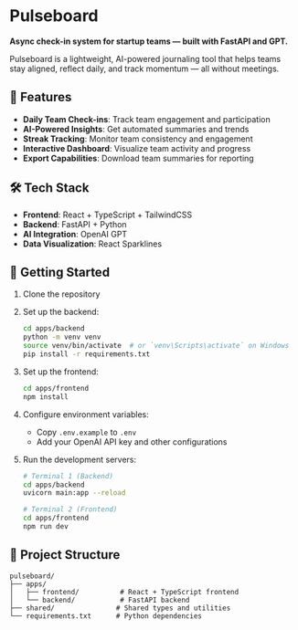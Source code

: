 # Pulseboard

**Async check-in system for startup teams — built with FastAPI and GPT.**

Pulseboard is a lightweight, AI-powered journaling tool that helps teams stay aligned, reflect daily, and track momentum — all without meetings.

## 🌟 Features

- **Daily Team Check-ins**: Track team engagement and participation
- **AI-Powered Insights**: Get automated summaries and trends
- **Streak Tracking**: Monitor team consistency and engagement
- **Interactive Dashboard**: Visualize team activity and progress
- **Export Capabilities**: Download team summaries for reporting

## 🛠️ Tech Stack

- **Frontend**: React + TypeScript + TailwindCSS
- **Backend**: FastAPI + Python
- **AI Integration**: OpenAI GPT
- **Data Visualization**: React Sparklines

## 🚀 Getting Started

1. Clone the repository
2. Set up the backend:
   ```bash
   cd apps/backend
   python -m venv venv
   source venv/bin/activate  # or `venv\Scripts\activate` on Windows
   pip install -r requirements.txt
   ```

3. Set up the frontend:
   ```bash
   cd apps/frontend
   npm install
   ```

4. Configure environment variables:
   - Copy `.env.example` to `.env`
   - Add your OpenAI API key and other configurations

5. Run the development servers:
   ```bash
   # Terminal 1 (Backend)
   cd apps/backend
   uvicorn main:app --reload

   # Terminal 2 (Frontend)
   cd apps/frontend
   npm run dev
   ```

## 📝 Project Structure

```
pulseboard/
├── apps/
│   ├── frontend/          # React + TypeScript frontend
│   └── backend/           # FastAPI backend
├── shared/               # Shared types and utilities
└── requirements.txt      # Python dependencies
```
